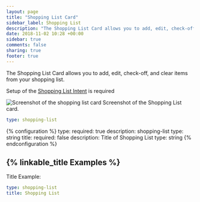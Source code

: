 ```yaml
---
layout: page
title: "Shopping List Card"
sidebar_label: Shopping List
description: "The Shopping List Card allows you to add, edit, check-off, and clear items from your shopping list"
date: 2018-11-02 10:28 +00:00
sidebar: true
comments: false
sharing: true
footer: true
---
```


The Shopping List Card allows you to add, edit, check-off, and clear items from your shopping list.

Setup of the [Shopping List Intent](/components/shopping_list/) is required

<p class='img'>
<img src='/images/lovelace/lovelace_shopping_list_card.gif' alt='Screenshot of the shopping list card'>
Screenshot of the Shopping List card.
</p>

```yaml
type: shopping-list
```

{% configuration %}
type:
  required: true
  description: shopping-list
  type: string
title:
  required: false
  description: Title of Shopping List
  type: string
{% endconfiguration %}

## {% linkable_title Examples %}

Title Example:

```yaml
type: shopping-list
title: Shopping List
```
